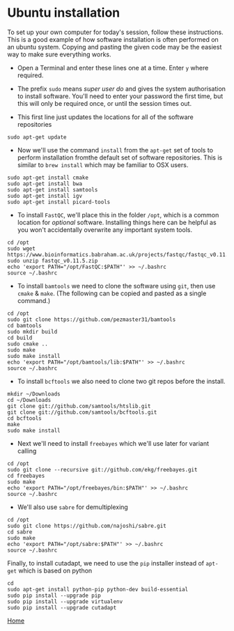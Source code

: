 # Ubuntu installation

To set up your own computer for today's session, follow these instructions.
This is a good example of how software installation is often performed on an ubuntu system.
Copying and pasting the given code may be the easiest way to make sure everything works.

- Open a Terminal and enter these lines one at a time. Enter `y` where required.
- The prefix `sudo` means *super user do* and gives the system authorisation to install software. You'll need to enter your password the first time, but this will only be required once, or until the session times out.

- This first line just updates the locations for all of the software repositories

```
sudo apt-get update
```

- Now we'll use the command `install` from the `apt-get` set of tools to perform installation fromthe default set of software repositories.
This is similar to `brew install` which may be familiar to OSX users.

```
sudo apt-get install cmake
sudo apt-get install bwa
sudo apt-get install samtools
sudo apt-get install igv
sudo apt-get install picard-tools
```

- To install `FastQC`, we'll place this in the folder `/opt`, which is a common location for *optional* software.
Installing things here can be helpful as you won't accidentally overwrite any important system tools.

```
cd /opt
sudo wget https://www.bioinformatics.babraham.ac.uk/projects/fastqc/fastqc_v0.11.5.zip
sudo unzip fastqc_v0.11.5.zip
echo 'export PATH="/opt/FastQC:$PATH"' >> ~/.bashrc
source ~/.bashrc
```

- To install `bamtools` we need to clone the software using `git`, then use `cmake` & `make`.
(The following can be copied and pasted as a single command.)

```
cd /opt
sudo git clone https://github.com/pezmaster31/bamtools
cd bamtools
sudo mkdir build
cd build
sudo cmake ..
sudo make
sudo make install
echo 'export PATH="/opt/bamtools/lib:$PATH"' >> ~/.bashrc
source ~/.bashrc
```

- To install `bcftools` we also need to clone two git repos before the install.

```
mkdir ~/Downloads
cd ~/Downloads
git clone git://github.com/samtools/htslib.git
git clone git://github.com/samtools/bcftools.git
cd bcftools
make
sudo make install
```

- Next we'll need to install `freebayes` which we'll use later for variant calling

```
cd /opt
sudo git clone --recursive git://github.com/ekg/freebayes.git
cd freebayes
sudo make
echo 'export PATH="/opt/freebayes/bin:$PATH"' >> ~/.bashrc
source ~/.bashrc
```

- We'll also use `sabre` for demultiplexing

```
cd /opt
sudo git clone https://github.com/najoshi/sabre.git
cd sabre
sudo make
echo 'export PATH="/opt/sabre:$PATH"' >> ~/.bashrc
source ~/.bashrc
```

Finally, to install cutadapt, we need to use the `pip` installer instead of `apt-get` which is based on python

```
cd
sudo apt-get install python-pip python-dev build-essential
sudo pip install --upgrade pip
sudo pip install --upgrade virtualenv
sudo pip install --upgrade cutadapt
```

[Home](../)

